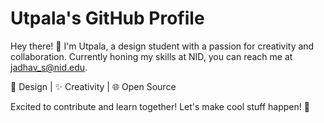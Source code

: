 # Utpala's GitHub Profile
Hey there! 👋 I'm Utpala, a design student with a passion for creativity and collaboration. Currently honing my skills at NID, you can reach me at jadhav_s@nid.edu.

🎨 Design | ✨ Creativity | 🌐 Open Source

Excited to contribute and learn together! Let's make cool stuff happen! 🚀






